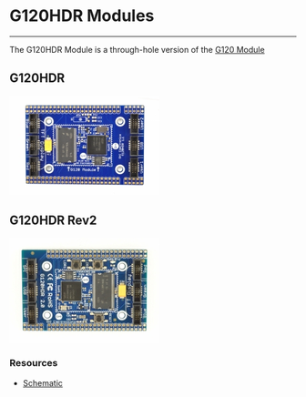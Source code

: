 # G120HDR Modules
---
The G120HDR Module is a through-hole version of the [G120 Module](../../../hardware/scm/g120.md)

## G120HDR

![G120 HDR Module](images/g120hdr-top.jpg)

## G120HDR Rev2

![G120 HDR Module](images/g120hdr-rev2-top.jpg)

### Resources

* [Schematic](http://files.ghielectronics.com/downloads/Schematics/Systems/G120HDR%20Module%20Rev2%20Schematic.pdf)

